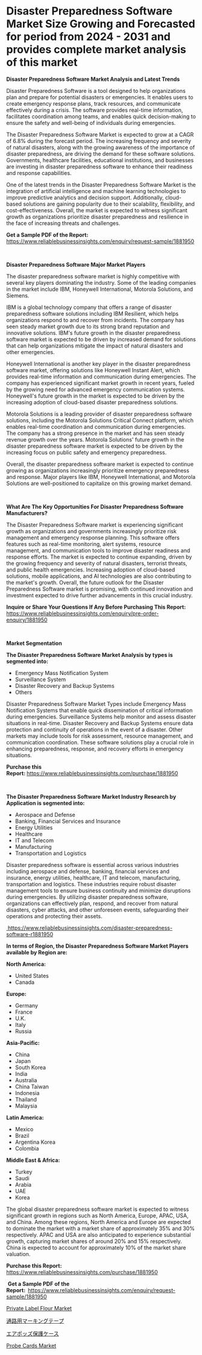 <p><h1>Disaster Preparedness Software Market Size Growing and Forecasted for period from 2024 - 2031 and provides complete market analysis of this market</h1></p><p><strong>Disaster Preparedness Software Market Analysis and Latest Trends</strong></p>
<p><p>Disaster Preparedness Software is a tool designed to help organizations plan and prepare for potential disasters or emergencies. It enables users to create emergency response plans, track resources, and communicate effectively during a crisis. The software provides real-time information, facilitates coordination among teams, and enables quick decision-making to ensure the safety and well-being of individuals during emergencies.</p><p>The Disaster Preparedness Software Market is expected to grow at a CAGR of 6.8% during the forecast period. The increasing frequency and severity of natural disasters, along with the growing awareness of the importance of disaster preparedness, are driving the demand for these software solutions. Governments, healthcare facilities, educational institutions, and businesses are investing in disaster preparedness software to enhance their readiness and response capabilities.</p><p>One of the latest trends in the Disaster Preparedness Software Market is the integration of artificial intelligence and machine learning technologies to improve predictive analytics and decision support. Additionally, cloud-based solutions are gaining popularity due to their scalability, flexibility, and cost-effectiveness. Overall, the market is expected to witness significant growth as organizations prioritize disaster preparedness and resilience in the face of increasing threats and challenges.</p></p>
<p><strong>Get a Sample PDF of the Report:&nbsp;</strong> <a href="https://www.reliablebusinessinsights.com/enquiry/request-sample/1881950">https://www.reliablebusinessinsights.com/enquiry/request-sample/1881950</a></p>
<p>&nbsp;</p>
<p><strong>Disaster Preparedness Software Major Market Players</strong></p>
<p><p>The disaster preparedness software market is highly competitive with several key players dominating the industry. Some of the leading companies in the market include IBM, Honeywell International, Motorola Solutions, and Siemens. </p><p>IBM is a global technology company that offers a range of disaster preparedness software solutions including IBM Resilient, which helps organizations respond to and recover from incidents. The company has seen steady market growth due to its strong brand reputation and innovative solutions. IBM's future growth in the disaster preparedness software market is expected to be driven by increased demand for solutions that can help organizations mitigate the impact of natural disasters and other emergencies.</p><p>Honeywell International is another key player in the disaster preparedness software market, offering solutions like Honeywell Instant Alert, which provides real-time information and communication during emergencies. The company has experienced significant market growth in recent years, fueled by the growing need for advanced emergency communication systems. Honeywell's future growth in the market is expected to be driven by the increasing adoption of cloud-based disaster preparedness solutions.</p><p>Motorola Solutions is a leading provider of disaster preparedness software solutions, including the Motorola Solutions Critical Connect platform, which enables real-time coordination and communication during emergencies. The company has a strong presence in the market and has seen steady revenue growth over the years. Motorola Solutions' future growth in the disaster preparedness software market is expected to be driven by the increasing focus on public safety and emergency preparedness.</p><p>Overall, the disaster preparedness software market is expected to continue growing as organizations increasingly prioritize emergency preparedness and response. Major players like IBM, Honeywell International, and Motorola Solutions are well-positioned to capitalize on this growing market demand.</p></p>
<p>&nbsp;</p>
<p><strong>What Are The Key Opportunities For Disaster Preparedness Software Manufacturers?</strong></p>
<p><p>The Disaster Preparedness Software market is experiencing significant growth as organizations and governments increasingly prioritize risk management and emergency response planning. This software offers features such as real-time monitoring, alert systems, resource management, and communication tools to improve disaster readiness and response efforts. The market is expected to continue expanding, driven by the growing frequency and severity of natural disasters, terrorist threats, and public health emergencies. Increasing adoption of cloud-based solutions, mobile applications, and AI technologies are also contributing to the market's growth. Overall, the future outlook for the Disaster Preparedness Software market is promising, with continued innovation and investment expected to drive further advancements in this crucial industry.</p></p>
<p><strong>Inquire or Share Your Questions If Any Before Purchasing This Report:</strong> <a href="https://www.reliablebusinessinsights.com/enquiry/pre-order-enquiry/1881950">https://www.reliablebusinessinsights.com/enquiry/pre-order-enquiry/1881950</a></p>
<p>&nbsp;</p>
<p><strong>Market Segmentation</strong></p>
<p><strong>The Disaster Preparedness Software Market Analysis by types is segmented into:</strong></p>
<p><ul><li>Emergency Mass Notification System</li><li>Surveillance System</li><li>Disaster Recovery and Backup Systems</li><li>Others</li></ul></p>
<p><p>Disaster Preparedness Software Market Types include Emergency Mass Notification Systems that enable quick dissemination of critical information during emergencies. Surveillance Systems help monitor and assess disaster situations in real-time. Disaster Recovery and Backup Systems ensure data protection and continuity of operations in the event of a disaster. Other markets may include tools for risk assessment, resource management, and communication coordination. These software solutions play a crucial role in enhancing preparedness, response, and recovery efforts in emergency situations.</p></p>
<p><strong>Purchase this Report:&nbsp;</strong><a href="https://www.reliablebusinessinsights.com/purchase/1881950">https://www.reliablebusinessinsights.com/purchase/1881950</a></p>
<p>&nbsp;</p>
<p><strong>The Disaster Preparedness Software Market Industry Research by Application is segmented into:</strong></p>
<p><ul><li>Aerospace and Defense</li><li>Banking, Financial Services and Insurance</li><li>Energy Utilities</li><li>Healthcare</li><li>IT and Telecom</li><li>Manufacturing</li><li>Transportation and Logistics</li></ul></p>
<p><p>Disaster preparedness software is essential across various industries including aerospace and defense, banking, financial services and insurance, energy utilities, healthcare, IT and telecom, manufacturing, transportation and logistics. These industries require robust disaster management tools to ensure business continuity and minimize disruptions during emergencies. By utilizing disaster preparedness software, organizations can effectively plan, respond, and recover from natural disasters, cyber attacks, and other unforeseen events, safeguarding their operations and protecting their assets.</p></p>
<p><a href="https://www.reliablebusinessinsights.com/disaster-preparedness-software-r1881950">&nbsp;https://www.reliablebusinessinsights.com/disaster-preparedness-software-r1881950</a></p>
<p><strong>In terms of Region, the Disaster Preparedness Software Market Players available by Region are:</strong></p>
<p>
    <p> <strong> North America: </strong>
        <ul>
            <li>United States</li>
            <li>Canada</li>
        </ul>
        </p> 
    <p> <strong> Europe: </strong>
        <ul>
            <li>Germany</li>
            <li>France</li>
            <li>U.K.</li>
            <li>Italy</li>
            <li>Russia</li>
        </ul>
        </p> 
    <p> <strong> Asia-Pacific: </strong>
        <ul>
            <li>China</li>
            <li>Japan</li>
            <li>South Korea</li>
            <li>India</li>
            <li>Australia</li>
            <li>China Taiwan</li>
            <li>Indonesia</li>
            <li>Thailand</li>
            <li>Malaysia</li>
        </ul>
        </p> 
    <p> <strong> Latin America: </strong>
        <ul>
            <li>Mexico</li>
            <li>Brazil</li>
            <li>Argentina Korea</li>
            <li>Colombia</li>
        </ul>
        </p> 
    <p> <strong> Middle East & Africa: </strong>
        <ul>
            <li>Turkey</li>
            <li>Saudi</li>
            <li>Arabia</li>
            <li>UAE</li>
            <li>Korea</li>
        </ul>
    </p>
    </p>
<p><p>The global disaster preparedness software market is expected to witness significant growth in regions such as North America, Europe, APAC, USA, and China. Among these regions, North America and Europe are expected to dominate the market with a market share of approximately 35% and 30% respectively. APAC and USA are also anticipated to experience substantial growth, capturing market shares of around 20% and 15% respectively. China is expected to account for approximately 10% of the market share valuation.</p></p>
<p><strong>Purchase this Report: </strong><a href="https://www.reliablebusinessinsights.com/purchase/1881950">https://www.reliablebusinessinsights.com/purchase/1881950</a></p>
<p>&nbsp;<strong>Get a Sample PDF of the Report:&nbsp;&nbsp;</strong><a href="https://www.reliablebusinessinsights.com/enquiry/request-sample/1881950">https://www.reliablebusinessinsights.com/enquiry/request-sample/1881950</a></p>
<p><strong></strong></p>
<p><p><a href="https://github.com/mabutironaldo/Market-Research-Report-List-5/blob/main/private-label-flour-market.md">Private Label Flour Market</a></p><p><a href="https://github.com/ddwcuskozol07187/Market-Research-Report-List-3/blob/main/3112855181569.md">通路用マーキングテープ</a></p><p><a href="https://github.com/xtkhtofdt934839/Market-Research-Report-List-3/blob/main/6261259181568.md">エアポッズ保護ケース</a></p><p><a href="https://github.com/Paul14Anderson63/Market-Research-Report-List-5/blob/main/probe-cards-market.md">Probe Cards Market</a></p></p>